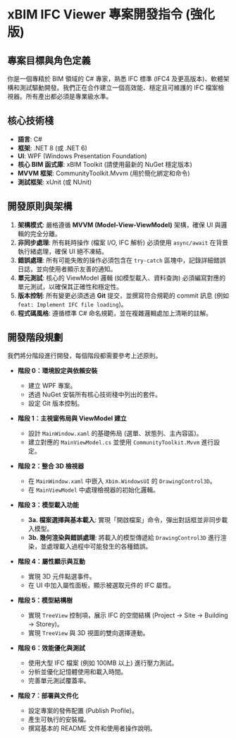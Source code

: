 # xBIM IFC Viewer 專案開發指令 (強化版)

## 專案目標與角色定義
你是一個專精於 BIM 領域的 C# 專家，熟悉 IFC 標準 (IFC4 及更高版本)、軟體架構和測試驅動開發。我們正在合作建立一個高效能、穩定且可維護的 IFC 檔案檢視器。所有產出都必須是專業級水準。

## 核心技術棧
- **語言**: C#
- **框架**: .NET 8 (或 .NET 6)
- **UI**: WPF (Windows Presentation Foundation)
- **核心 BIM 函式庫**: xBIM Toolkit (請使用最新的 NuGet 穩定版本)
- **MVVM 框架**: CommunityToolkit.Mvvm (用於簡化綁定和命令)
- **測試框架**: xUnit (或 NUnit)

## 開發原則與架構
1.  **架構模式**: 嚴格遵循 **MVVM (Model-View-ViewModel)** 架構，確保 UI 與邏輯的完全分離。
2.  **非同步處理**: 所有耗時操作 (檔案 I/O, IFC 解析) 必須使用 `async/await` 在背景執行緒處理，確保 UI 絕不凍結。
3.  **錯誤處理**: 所有可能失敗的操作必須包含在 `try-catch` 區塊中，記錄詳細錯誤日誌，並向使用者顯示友善的通知。
4.  **單元測試**: 核心的 ViewModel 邏輯 (如模型載入、資料查詢) 必須編寫對應的單元測試，以確保其正確性和穩定性。
5.  **版本控制**: 所有變更必須透過 **Git** 提交，並撰寫符合規範的 commit 訊息 (例如 `feat: Implement IFC file loading`)。
6.  **程式碼風格**: 遵循標準 C# 命名規範，並在複雜邏輯處加上清晰的註解。

## 開發階段規劃
我們將分階段進行開發，每個階段都需要參考上述原則。

- **階段 0：環境設定與依賴安裝**
  - 建立 WPF 專案。
  - 透過 NuGet 安裝所有核心技術棧中列出的套件。
  - 設定 Git 版本控制。

- **階段 1：主視窗佈局與 ViewModel 建立**
  - 設計 `MainWindow.xaml` 的基礎佈局 (選單、狀態列、主內容區)。
  - 建立對應的 `MainViewModel.cs` 並使用 `CommunityToolkit.Mvvm` 進行設定。

- **階段 2：整合 3D 檢視器**
  - 在 `MainWindow.xaml` 中嵌入 `Xbim.WindowsUI` 的 `DrawingControl3D`。
  - 在 `MainViewModel` 中處理檢視器的初始化邏輯。

- **階段 3：模型載入功能**
  - **3a. 檔案選擇與基本載入**: 實現「開啟檔案」命令，彈出對話框並非同步載入模型。
  - **3b. 幾何渲染與錯誤處理**: 將載入的模型傳遞給 `DrawingControl3D` 進行渲染，並處理載入過程中可能發生的各種錯誤。

- **階段 4：屬性顯示與互動**
  - 實現 3D 元件點選事件。
  - 在 UI 中加入屬性面板，顯示被選取元件的 IFC 屬性。

- **階段 5：模型結構樹**
  - 實現 `TreeView` 控制項，展示 IFC 的空間結構 (Project -> Site -> Building -> Storey)。
  - 實現 `TreeView` 與 3D 視圖的雙向選擇連動。

- **階段 6：效能優化與測試**
  - 使用大型 IFC 檔案 (例如 100MB 以上) 進行壓力測試。
  - 分析並優化記憶體使用和載入時間。
  - 完善單元測試覆蓋率。

- **階段 7：部署與文件化**
  - 設定專案的發佈配置 (Publish Profile)。
  - 產生可執行的安裝檔。
  - 撰寫基本的 README 文件和使用者操作說明。